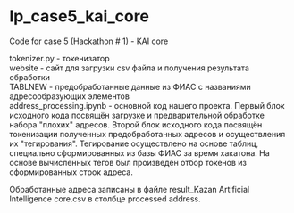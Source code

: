 # lp_case5_kai_core
Code for case 5 (Hackathon # 1) - KAI core

tokenizer.py - токенизатор  
website - сайт для загрузки csv файла и получения результата обработки   
TABLNEW - предобработанные данные из  ФИАС с названиями адресообразующих элементов  
address_processing.ipynb - основной код нашего проекта. Первый блок исходного кода посвящён загрузке и предварительной обработке набора "плохих" адресов. Второй блок исходного кода посвящён токенизации полученных предобработанных адресов и осуществления их "тегирования". Тегирование осуществлено на основе таблиц, специально сформированных из базы ФИАС за время хакатона. На основе вычисленных тегов был произведён отбор токенов из сформированных строк адреса. 

Обработанные адреса записаны в файле result_Kazan Artificial Intelligence core.csv в столбце processed address.  
